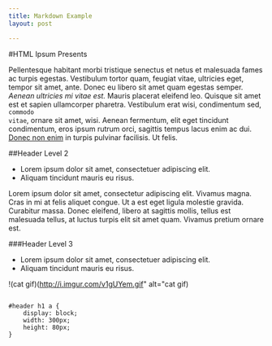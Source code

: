 ```yaml
---
title: Markdown Example
layout: post

---
```


#HTML Ipsum Presents
	       
Pellentesque habitant morbi tristique</strong> senectus et netus et malesuada fames ac turpis egestas. Vestibulum tortor quam, feugiat vitae, ultricies eget, tempor sit amet, ante. Donec eu libero sit amet quam egestas semper. <em>Aenean ultricies mi vitae est.</em> Mauris placerat eleifend leo. Quisque sit amet est et sapien ullamcorper pharetra. Vestibulum erat wisi, condimentum sed, <code>commodo vitae</code>, ornare sit amet, wisi. Aenean fermentum, elit eget tincidunt condimentum, eros ipsum rutrum orci, sagittis tempus lacus enim ac dui. <a href="#">Donec non enim</a> in turpis pulvinar facilisis. Ut felis.
 
##Header Level 2

   * Lorem ipsum dolor sit amet, consectetuer adipiscing elit.
   * Aliquam tincidunt mauris eu risus.

 
Lorem ipsum dolor sit amet, consectetur adipiscing elit. Vivamus magna. Cras in mi at felis aliquet congue. Ut a est eget ligula molestie gravida. Curabitur massa. Donec eleifend, libero at sagittis mollis, tellus est malesuada tellus, at luctus turpis elit sit amet quam. Vivamus pretium ornare est.
 
###Header Level 3
 

   * Lorem ipsum dolor sit amet, consectetuer adipiscing elit.
   * Aliquam tincidunt mauris eu risus.

 
!(cat gif)(http://i.imgur.com/v1gUYem.gif" alt="cat gif)
 
<pre><code>
#header h1 a { 
	display: block; 
	width: 300px; 
	height: 80px; 
}
</code></pre>
